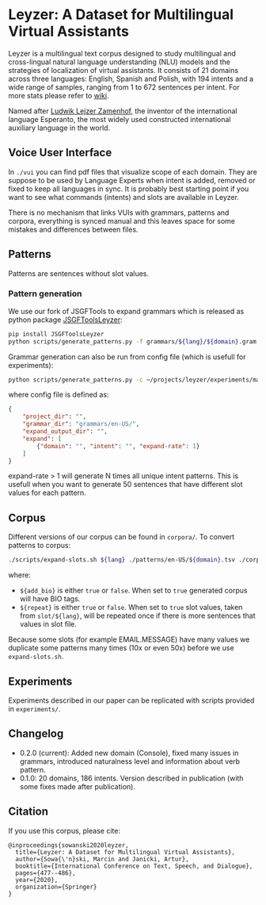 # Leyzer: A Dataset for Multilingual Virtual Assistants

Leyzer is a multilingual text corpus designed to study multilingual and cross-lingual natural language understanding (NLU) models and the strategies of localization of virtual assistants. It consists of 21 domains across three languages: English, Spanish and Polish, with 194 intents and a wide range of samples, ranging from 1 to 672 sentences per intent. For more stats please refer to [wiki](https://github.com/cartesinus/leyzer/wiki).

Named after [Ludwik Lejzer Zamenhof](https://en.wikipedia.org/wiki/L._L._Zamenhof), the inventor of the international language Esperanto, the most widely used constructed international auxiliary language in the world.

## Voice User Interface

In `./vui` you can find pdf files that visualize scope of each domain. They are suppose to be used by Language Experts when intent is added, removed or fixed to keep all languages in sync. It is probably best starting point if you want to see what commands (intents) and slots are available in Leyzer.

There is no mechanism that links VUIs with grammars, patterns and corpora, everything is synced manual and this leaves space for some mistakes and differences between files.

## Patterns

Patterns are sentences without slot values.

### Pattern generation

We use our fork of JSGFTools to expand grammars which is released as python package [JSGFToolsLeyzer](https://github.com/cartesinus/JSGFTools):
```bash
pip install JSGFToolsLeyzer
python scripts/generate_patterns.py -f grammars/${lang}/${domain}.gram > patterns/${lang}/${domain}.tsv
```

Grammar generation can also be run from config file (which is usefull for experiments):
```bash
python scripts/generate_patterns.py -c ~/projects/leyzer/experiments/massive_mapping/leyzer-expansion_small.conf
```
where config file is defined as:
```json
{
    "project_dir": "",
    "grammar_dir": "grammars/en-US/",
    "expand_output_dir": "",
    "expand": [
        {"domain": "", "intent": "", "expand-rate": 1}
    ]
}
```
expand-rate > 1 will generate N times all unique intent patterns. This is usefull when you want to generate 50 sentences that have different slot values for each pattern.


## Corpus

Different versions of our corpus can be found in `corpora/`. To convert patterns to corpus:
```bash
./scripts/expand-slots.sh ${lang} ./patterns/en-US/${domain}.tsv ./corpora/0.1.0/${domain}.tsv ${add_bio} ${repeat}
```
where:
- `${add_bio}` is either `true` or `false`. When set to `true` generated corpus will have BIO tags.
- `${repeat}` is either `true` or `false`. When set to `true` slot values, taken from `slot/${lang}`, will be repeated once if there is more sentences that values in slot file.

Because some slots (for example EMAIL.MESSAGE) have many values we duplicate some patterns many times (10x or even 50x) before we use `expand-slots.sh`.

## Experiments

Experiments described in our paper can be replicated with scripts provided in `experiments/`.

## Changelog

- 0.2.0 (current): Added new domain (Console), fixed many issues in grammars, introduced naturalness level and information about verb pattern.
- 0.1.0: 20 domains, 186 intents. Version described in publication (with some fixes made after publication).

## Citation

If you use this corpus, please cite:
```
@inproceedings{sowanski2020leyzer,
  title={Leyzer: A Dataset for Multilingual Virtual Assistants},
  author={Sowa{\'n}ski, Marcin and Janicki, Artur},
  booktitle={International Conference on Text, Speech, and Dialogue},
  pages={477--486},
  year={2020},
  organization={Springer}
}
```

